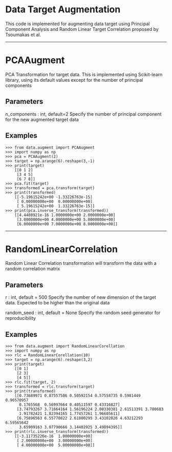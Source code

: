 # Data Target Augmentation
This code is implemented for augmenting data target using Principal Component Analysis and Random Linear Target Correlation proposed by Tsoumakas et al.

---

# PCAAugment
PCA Transformation for target data. This is implemented using 
Scikit-learn library, using its default values except for 
the number of principal components


Parameters
----------
n_components : int, default=2
    Specify the number of principal component for the new
    augmented target data

Examples
--------
```
>>> from data.augment import PCAAugment
>>> import numpy as np
>>> pca = PCAAugment(2)
>>> target = np.arange(6).reshape(3,-1)
>>> print(target)
    [[0 1 2]
     [3 4 5]
     [6 7 8]]
>>> pca.fit(target)
>>> transformed = pca.transform(target)
>>> print(transformed)
    [[-5.19615242e+00 -1.33226763e-15]
     [ 0.00000000e+00  0.00000000e+00]
     [ 5.19615242e+00  1.33226763e-15]]
>>> print(pca.inverse_transform(transformed))
    [[4.4408921e-16 1.0000000e+00 2.0000000e+00]
     [3.0000000e+00 4.0000000e+00 5.0000000e+00]
     [6.0000000e+00 7.0000000e+00 8.0000000e+00]]
```

---

# RandomLinearCorrelation
Random Linear Correlation transformation will transform
the data with a random correlation matrix


Parameters
----------
r : int, default = 500
    Specify the number of new dimension of the target data.
    Expected to be higher than the original data

random_seed : int, default = None
    Specify the random seed generator for reproducibility

    
Examples
--------
```
>>> from data.augment import RandomLinearCorellation
>>> import numpy as np
>>> rlc = RandomLinearCorellation(10)
>>> target = np.arange(6).reshape(3,2)
>>> print(target)
    [[0 1]
     [2 3]
     [4 5]]
>>> rlc.fit(target, 2)
>>> transformed = rlc.transform(target)
>>> print(transformed)
    [[0.73689971 0.87557506 0.50592154 0.57558735 0.5981449  0.96570957
      0.1765568  0.56997664 0.40511597 0.43316827]
     [3.74793267 3.71664164 1.56196224 2.00330381 2.61513391 3.780683
      1.91782421 1.82394165 1.77457261 1.96605611]
     [6.75896563 6.55770822 2.61800295 3.43102026 4.63212293 6.59565642
      3.65909163 3.07790666 3.14402925 3.49894395]]
>>> print(rlc.inverse_transform(transformed))
    [[-3.11735226e-16  1.00000000e+00]
     [ 2.00000000e+00  3.00000000e+00]
     [ 4.00000000e+00  5.00000000e+00]]
```